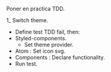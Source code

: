 Poner en practica TDD.

1\_ Switch theme.

- Define test TDD fail, then:
- Styled-components.
  - Set theme provider.
- Atom : Set icon svg.
- Components : Declare functionality.
- Run test.

